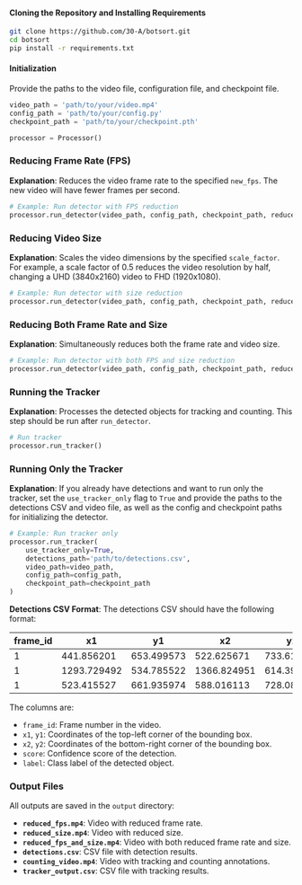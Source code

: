 #### Cloning the Repository and Installing Requirements

```bash
git clone https://github.com/30-A/botsort.git
cd botsort
pip install -r requirements.txt
```

#### Initialization
Provide the paths to the video file, configuration file, and checkpoint file.

```python
video_path = 'path/to/your/video.mp4'
config_path = 'path/to/your/config.py'
checkpoint_path = 'path/to/your/checkpoint.pth'

processor = Processor()
```

### Reducing Frame Rate (FPS)
**Explanation**: Reduces the video frame rate to the specified `new_fps`. The new video will have fewer frames per second.

```python
# Example: Run detector with FPS reduction
processor.run_detector(video_path, config_path, checkpoint_path, reduce_fps=30)
```

### Reducing Video Size
**Explanation**: Scales the video dimensions by the specified `scale_factor`. For example, a scale factor of 0.5 reduces the video resolution by half, changing a UHD (3840x2160) video to FHD (1920x1080).

```python
# Example: Run detector with size reduction
processor.run_detector(video_path, config_path, checkpoint_path, reduce_size=0.5)
```

### Reducing Both Frame Rate and Size
**Explanation**: Simultaneously reduces both the frame rate and video size.

```python
# Example: Run detector with both FPS and size reduction
processor.run_detector(video_path, config_path, checkpoint_path, reduce_fps=30, reduce_size=0.5)
```

### Running the Tracker
**Explanation**: Processes the detected objects for tracking and counting. This step should be run after `run_detector`.

```python
# Run tracker
processor.run_tracker()
```

### Running Only the Tracker
**Explanation**: If you already have detections and want to run only the tracker, set the `use_tracker_only` flag to `True` and provide the paths to the detections CSV and video file, as well as the config and checkpoint paths for initializing the detector.

```python
# Example: Run tracker only
processor.run_tracker(
    use_tracker_only=True,
    detections_path='path/to/detections.csv',
    video_path=video_path,
    config_path=config_path,
    checkpoint_path=checkpoint_path
)
```

**Detections CSV Format**: The detections CSV should have the following format:

| frame_id | x1         | y1         | x2         | y2         | score         | label |
|----------|------------|------------|------------|------------|---------------|-------|
| 1        | 441.856201 | 653.499573 | 522.625671 | 733.613220 | 0.9642648101  | 5     |
| 1        | 1293.729492| 534.785522 | 1366.824951| 614.397888 | 0.9637929797  | 4     |
| 1        | 523.415527 | 661.935974 | 588.016113 | 728.087829 | 0.9619662166  | 4     |

The columns are:
- `frame_id`: Frame number in the video.
- `x1`, `y1`: Coordinates of the top-left corner of the bounding box.
- `x2`, `y2`: Coordinates of the bottom-right corner of the bounding box.
- `score`: Confidence score of the detection.
- `label`: Class label of the detected object.


### Output Files
All outputs are saved in the `output` directory:
- **`reduced_fps.mp4`**: Video with reduced frame rate.
- **`reduced_size.mp4`**: Video with reduced size.
- **`reduced_fps_and_size.mp4`**: Video with both reduced frame rate and size.
- **`detections.csv`**: CSV file with detection results.
- **`counting_video.mp4`**: Video with tracking and counting annotations.
- **`tracker_output.csv`**: CSV file with tracking results.
